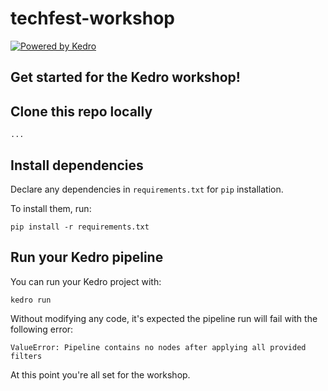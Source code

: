 # techfest-workshop

[![Powered by Kedro](https://img.shields.io/badge/powered_by-kedro-ffc900?logo=kedro)](https://kedro.org)

## Get started for the Kedro workshop!

## Clone this repo locally

```
...
```

## Install dependencies

Declare any dependencies in `requirements.txt` for `pip` installation.

To install them, run:

```
pip install -r requirements.txt
```

## Run your Kedro pipeline

You can run your Kedro project with:

```
kedro run
```

Without modifying any code, it's expected the pipeline run will fail with the following error:

```
ValueError: Pipeline contains no nodes after applying all provided filters
```

At this point you're all set for the workshop.
